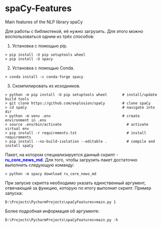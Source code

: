 # spaCy-Features
Main features of the NLP library spaCy

Для работы с библиотекой, её нужно загрузить. Для этого можно воспользоваться одним из трёх способов:
1.	Установка с помощью pip. 
```console
> pip install -U pip setuptools wheel 
> pip install -U spacy
```

2.	Установка с помощью Conda. 
```console
> conda install -c conda-forge spacy
```

3.	Скомпилировать из исходников.
```console
> python -m pip install -U pip setuptools wheel 	  # install/update build tools
> git clone https://github.com/explosion/spaCy  	  # clone spaCy
> cd spaCy                                      	  # navigate into dir
> python -m venv .env                          		  # create environment in .env
> source .env/bin/activate                      		# activate virtual env
> pip install -r requirements.txt               		# install requirements
> pip install --no-build-isolation --editable . 		# compile and install spaCy
```

Пакет, на котором специализируется данный скрипт - __<span style="color:blue">ru_core_news_md</span>__.
Для того, чтобы загрузить пакет достаточно выполнить следующую команду: 
```console
> python -m spacy download ru_core_news_md
```
При запуске скрипта необходимо указать единственный аргумент, отвечающий за функцию, которую по итогу выполнит скрипт.
Пример запуска: 
```console
D:\Projects\PycharmProjects\spaCyFeatures>main.py 1
```
Более подробная информация об аргументе: 
```console
D:\Projects\PycharmProjects\spaCyFeatures>main.py -h
```
